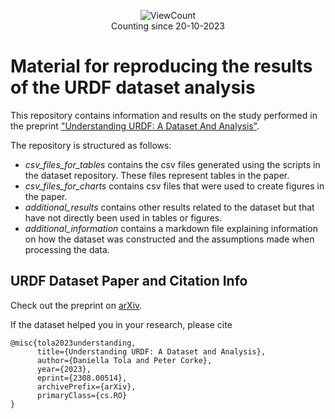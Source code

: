 <p align="center">
    <img alt="ViewCount" src="https://views.whatilearened.today/views/github/Daniella1/urdf_dataset_results_material.svg">
    <br>
    Counting since 20-10-2023
</p>

# Material for reproducing the results of the URDF dataset analysis 

This repository contains information and results on the study performed in the preprint ["Understanding URDF: A Dataset And Analysis"](https://arxiv.org/abs/2308.00514).

The repository is structured as follows:
* _csv\_files\_for\_tables_ contains the csv files generated using the scripts in the dataset repository. These files represent tables in the paper.
* _csv\_files\_for\_charts_ contains csv files that were used to create figures in the paper.
* _additional\_results_ contains other results related to the dataset but that have not directly been used in tables or figures.
* _additional\_information_ contains a markdown file explaining information on how the dataset was constructed and the assumptions made when processing the data.

## URDF Dataset Paper and Citation Info

Check out the preprint on [arXiv](https://arxiv.org/abs/2308.00514).

If the dataset helped you in your research, please cite

```
@misc{tola2023understanding,
      title={Understanding URDF: A Dataset and Analysis}, 
      author={Daniella Tola and Peter Corke},
      year={2023},
      eprint={2308.00514},
      archivePrefix={arXiv},
      primaryClass={cs.RO}
}
```
